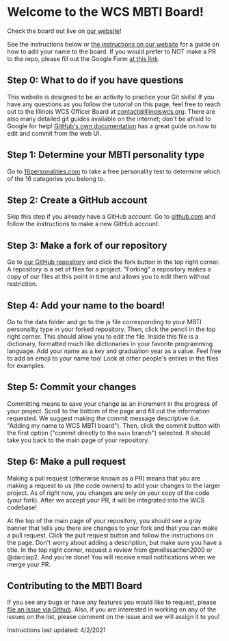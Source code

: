 # Welcome to the WCS MBTI Board!

Check the board out live on [our website](http://wcs.illinois.edu/mbti-board/instructions.html)!

See the instructions below or [the instructions on our website](http://wcs.illinois.edu/mbti-board/instructions.html) for a guide on how to add your name to the board. If you would prefer to NOT make a PR to the repo, please fill out the Google Form [at this link](https://forms.gle/hNwuG2Ejs9iXqV6F6).

## Step 0: What to do if you have questions

This website is designed to be an activity to practice your Git skills! If you have any questions as you follow the tutorial on this page, feel free to reach out to the Illinois WCS Officer Board at contact@illinoiswcs.org. There are also many detailed git guides available on the internet; don't be afraid to Google for help! [GitHub's own documentation](https://docs.github.com/en/github/managing-files-in-a-repository/editing-files-in-your-repository) has a great guide on how to edit and commit from the web UI.

## Step 1: Determine your MBTI personality type

Go to [16personalities.com](https://www.16personalities.com/) to take a free personality test to determine which of the 16 categories you belong to.

## Step 2: Create a GitHub account

Skip this step if you already have a GitHub account. Go to [github.com](https://www.github.com/) and follow the instructions to make a new GitHub account.

## Step 3: Make a fork of our repository

Go to [our GitHub repository](https://github.com/IllinoisWCS/mbti-board) and click the fork button in the top right corner. A repository is a set of files for a project. "Forking" a repository makes a copy of our files at this point in time and allows you to edit them without restriction.

## Step 4: Add your name to the board!

Go to the data folder and go to the js file corresponding to your MBTI personality type in your forked repository. Then, click the pencil in the top right corner. This should allow you to edit the file. Inside this file is a dictionary, formatted much like dictionaries in your favorite programming language. Add your name as a key and graduation year as a value. Feel free to add an emoji to your name too! Look at other people's entires in the files for examples.

## Step 5: Commit your changes

Committing means to save your change as an increment in the progress of your project. Scroll to the bottom of the page and fill out the information requested. We suggest making the commit message descriptive (i.e. "Adding my name to WCS MBTI board"). Then, click the commit button with the first option ("commit directly to the `main` branch") selected. It should take you back to the main page of your repository.

## Step 6: Make a pull request 

Making a pull request (otherwise known as a PR) means that you are making a request to us (the code owners) to add your changes to the larger project. As of right now, you changes are only on your copy of the code (your fork). After we accept your PR, it will be integrated into the WCS codebase!

At the top of the main page of your repository, you should see a gray banner that tells you there are changes to your fork and that you can make a pull request. Click the pull request button and follow the instructions on the page. Don't worry about adding a description, but make sure you have a title. In the top right corner, request a review from @melissachen2000 or @darciap2. And you're done! You will receive email notifications when we merge your PR.

## Contributing to the MBTI Board

If you see any bugs or have any features you would like to request, please [file an issue via Github](https://github.com/IllinoisWCS/mbti-board/issues). Also, if you are interested in working on any of the issues on the list, please comment on the issue and we will assign it to you! 

Instructions last updated: 4/2/2021
